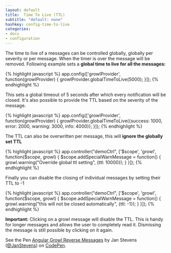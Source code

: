 ```yaml
---
layout: default
title:  Time To Live (TTL)
subtitle: "default: none"
hashkey: config-time-to-live
categories:
- docs
- configuration
---
```


<div class="row">
  <div class="col-md-6">
    <p>The time to live of a messages can be controlled globally, globally per severity or per message. When the timer
    is over the message will be removed. Following example sets a <strong>global time to live for all the messages:</strong></p>

{% highlight javascript %}
app.config(['growlProvider', function(growlProvider) {
  growlProvider.globalTimeToLive(5000);
}]);
{% endhighlight %}

<p>This sets a global timeout of 5 seconds after which every notification will be closed. It's also possible
to provide the TTL based on the severity of the message.</p>
{% highlight javascript %}
app.config(['growlProvider', function(growlProvider) {
  growlProvider.globalTimeToLive({success: 1000, error: 2000, warning: 3000, info: 4000});
}]);
{% endhighlight %}

<p>The TTL can also be overwritten per message, this will <strong>ignore the globally set TTL</strong></p>
{% highlight javascript %}
app.controller("demoCtrl", ['$scope', 'growl', function($scope, growl) {
  $scope.addSpecialWarnMessage = function() {
    growl.warning("Override global ttl setting", {ttl: 10000});
  }
}]);
{% endhighlight %}

<p>Finally you can disable the closing of individual messages by setting their TTL to -1</p>
{% highlight javascript %}
app.controller("demoCtrl", ['$scope', 'growl', function($scope, growl) {
  $scope.addSpecialWarnMessage = function() {
    growl.warning("this will not be closed automatically", {ttl: -1});
  }
}]);
{% endhighlight %}

<strong>Important:</strong> Clicking on a growl message will disable the TTL. This is handy for longer messages
and allows the user to completely read it. Dismissing the message is still possible by clicking on it again.
  </div>
  <div class="col-md-6">
    <p data-height="400" data-theme-id="0" data-slug-hash="tpaeH" data-default-tab="result" class='codepen'>See the Pen <a href='http://codepen.io/JanStevens/pen/tpaeH/'>Angular Growl Reverse Messages</a> by Jan Stevens (<a href='http://codepen.io/JanStevens'>@JanStevens</a>) on <a href='http://codepen.io'>CodePen</a>.</p>
  </div>
</div>

